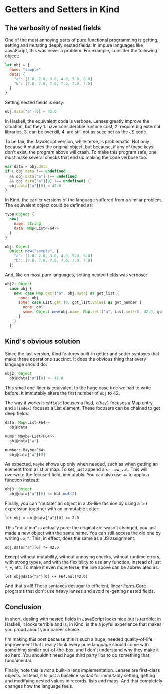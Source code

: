 Getters and Setters in Kind
===========================

The verbosity of nested fields
------------------------------

One of the most annoying parts of pure functional programming is getting,
setting and mutating deeply nested fields. In impure languages like JavaScript,
this was never a problem. For example, consider the following object:

```javascript
let obj = {
  name: "sample"
  data: {
    "a": [1.0, 2.0, 3.0, 4.0, 5.0, 6.0]
    "b": [7.0, 7.0, 7.0, 7.0, 7.0, 7.0]
  }
}
```

Setting nested fields is easy:

```javascript
obj.data["a"][0] = 42.0
```

In Haskell, the equivalent code is verbose. Lenses greatly improve the
situation, but they 1. have considerable runtime cost, 2. require big external
libraries, 3. can be overkill, 4. are still not as succinct as the JS code.

To be fair, the JavaScript version, while terse, is problematic. Not only
because it mutates the original object, but because, if any of these keys don't
exist, the program above will crash. To make this program safe, one must make
several checks that end up making the code verbose too:

```javascript
var data = obj.data
if ( obj.data !== undefined
  && obj.data["a"] !== undefined
  && obj.data["a"][0] !== undefined) {
  obj.data["a"][0] = 42.0
}
```

In Kind, the earlier versions of the language suffered from a similar problem.
The equivalent object could be defined as:

```javascript
type Object {
  new(
    name: String
    data: Map<List<F64>>
  )
}

obj: Object
  Object.new("sample", {
    "a": [1.0, 2.0, 3.0, 4.0, 5.0, 6.0] 
    "b": [7.0, 7.0, 7.0, 7.0, 7.0, 7.0] 
  })
```

And, like on most pure languages, setting nested fields was verbose:

```javascript
obj2: Object
  case obj {
    new: case Map.get!("a", obj.data) as got_list {
      none: obj
      some: case List.get!(0, got_list.value) as got_number {
        none: obj
        some: Object.new(obj.name, Map.set!("a", List.set!(0, 42.0, got_list.value), obj.data))
      }
    }
  }
```

Kind's obvious solution
-----------------------

Since the last version, Kind features built-in getter and setter syntaxes that
make these operations succinct. It does the obvious thing that every language
should do:

```javascript
obj2: Object
  obj@data{"a"}[0] <- 42.0
```

This small one-liner is equivalent to the huge case tree we had to write before.
It immutably alters the first number of `obj` to 42.

The way it works is `x@field` focuses a field, `x{key}` focuses a Map entry, and
`x[index]` focuses a List element. These focusers can be chained to get deep
fields:

```javascript
data: Map<List<F64>>
  obj@data

nums: Maybe<List<F64>>
  obj@data{"a"}

number: Maybe<F64>
  obj@data{"a"}[0]
```

As expected, `Maybe` shows up only when needed, such as when getting an element
from a list or map. To set, just append a `<- new_val`. This will overwrite the
focused field, immutably. You can also use `<=` to apply a function instead:

```javascript
obj3: Object
  obj@data{"a"}[0] <= Nat.mul(2)
```

Finally, you can "mutate" an object in a JS-like fashion by using a `let`
expression together with an immutable setter:

```
let obj = obj@data{"a"}[0] <= 2.0
```

This "mutation" is actually pure: the original `obj` wasn't changed, you just
made a new object with the same name. You can still access the old one by
writing `obj^`. This, in effect, does the same as a JS assignment:

```
obj.data["a"][0] *= 42.0
```

Except without mutability, without annoying checks, without runtime errors, with
strong types, and with the flexibility to use any function, instead of just `*`,
`+`, etc. To make it even more terse, the line above can be abbreviated as:

```
let obj@data{"a"}[0] <= F64.mul(42.0)
```

And that's all! These syntaxes desugar to efficient, linear
[Form-Core](https://github.com/moonad/FormCoreJS) programs that don't use heavy
lenses and avoid re-getting nested fields. 

Conclusion
----------

In short, dealing with nested fields in JavaScript looks nice but is
terrible; in Haskell, it looks terrible and is; in Kind, is the a joyful
experience that makes you proud about your career choice.

I'm making this post because this is such a huge, needed quality-of-life
improvement that I really think every pure language should come with something
similar out-of-the-box, and I don't understand why they make it so hard. You
shouldn't need huge third party libs to do something that fundamental.

Finally, note this is *not* a built-in lens implementation. Lenses are
first-class objects. Instead, it is just a baseline syntax for immutably
setting, getting and modifying nested values in records, lists and maps. And
that completely changes how the language feels.
